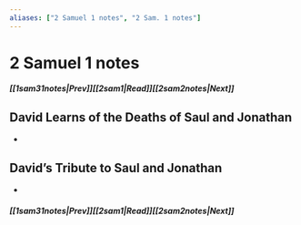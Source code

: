 ```yaml
---
aliases: ["2 Samuel 1 notes", "2 Sam. 1 notes"]
---
```

# 2 Samuel 1 notes
##### <span class=arrow-left></span>[[1sam31notes|Prev]]<span class=navigation-separator></span>[[2sam1|Read]]<span class=navigation-separator></span>[[2sam2notes|Next]]<span class=arrow-right></span>
## David Learns of the Deaths of Saul and Jonathan
- 
## David’s Tribute to Saul and Jonathan
- 
##### <span class=arrow-left></span>[[1sam31notes|Prev]]<span class=navigation-separator></span>[[2sam1|Read]]<span class=navigation-separator></span>[[2sam2notes|Next]]<span class=arrow-right></span>